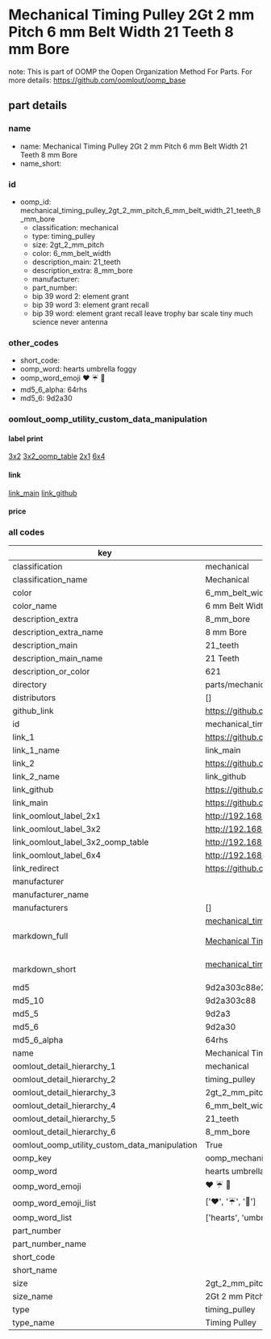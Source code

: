 # Mechanical Timing Pulley 2Gt 2 mm Pitch 6 mm Belt Width 21 Teeth 8 mm Bore  

note: This is part of OOMP the Oopen Organization Method For Parts. For more details: https://github.com/oomlout/oomp_base

##  part details
  







### name
* name: Mechanical Timing Pulley 2Gt 2 mm Pitch 6 mm Belt Width 21 Teeth 8 mm Bore
* name_short: 
### id
* oomp_id: mechanical_timing_pulley_2gt_2_mm_pitch_6_mm_belt_width_21_teeth_8_mm_bore
  * classification: mechanical
  * type: timing_pulley
  * size: 2gt_2_mm_pitch
  * color: 6_mm_belt_width
  * description_main: 21_teeth
  * description_extra: 8_mm_bore
  * manufacturer: 
  * part_number: 
  * bip 39 word 2: element grant
  * bip 39 word 3: element grant recall
  * bip 39 word: element grant recall leave trophy bar scale tiny much science never antenna

### other_codes
* short_code: 
* oomp_word: hearts umbrella foggy
* oomp_word_emoji :hearts: :umbrella: :foggy:
* md5_6_alpha: 64rhs
* md5_6: 9d2a30






### oomlout_oomp_utility_custom_data_manipulation
#### label print
[3x2](http://192.168.1.245:1112/?label=oomp%2064rhs)
[3x2_oomp_table](http://192.168.1.108:1112/?label=oomp%2064rhs)
[2x1](http://192.168.1.242:1112/?label=oomp%2064rhs)
[6x4](http://192.168.1.55:1112/?label=oomp%2064rhs)    

#### link

[link_main](https://github.com/oomlout/oomlout_oomp_version_1_messy/tree/main/parts/mechanical_timing_pulley_2gt_2_mm_pitch_6_mm_belt_width_21_teeth_8_mm_bore) [link_github](https://github.com/oomlout/oomlout_oomp_version_1_messy/tree/main/parts/mechanical_timing_pulley_2gt_2_mm_pitch_6_mm_belt_width_21_teeth_8_mm_bore)                             

#### price







### all codes 
| key | value |  
| --- | --- |  
| classification | mechanical |  
| classification_name | Mechanical |  
| color | 6_mm_belt_width |  
| color_name | 6 mm Belt Width |  
| description_extra | 8_mm_bore |  
| description_extra_name | 8 mm Bore |  
| description_main | 21_teeth |  
| description_main_name | 21 Teeth |  
| description_or_color | 621 |  
| directory | parts/mechanical_timing_pulley_2gt_2_mm_pitch_6_mm_belt_width_21_teeth_8_mm_bore |  
| distributors | [] |  
| github_link | https://github.com/oomlout/oomlout_oomp_part_src/tree/main/parts/mechanical_timing_pulley_2gt_2_mm_pitch_6_mm_belt_width_21_teeth_8_mm_bore |  
| id | mechanical_timing_pulley_2gt_2_mm_pitch_6_mm_belt_width_21_teeth_8_mm_bore |  
| link_1 | https://github.com/oomlout/oomlout_oomp_version_1_messy/tree/main/parts/mechanical_timing_pulley_2gt_2_mm_pitch_6_mm_belt_width_21_teeth_8_mm_bore |  
| link_1_name | link_main |  
| link_2 | https://github.com/oomlout/oomlout_oomp_version_1_messy/tree/main/parts/mechanical_timing_pulley_2gt_2_mm_pitch_6_mm_belt_width_21_teeth_8_mm_bore |  
| link_2_name | link_github |  
| link_github | https://github.com/oomlout/oomlout_oomp_version_1_messy/tree/main/parts/mechanical_timing_pulley_2gt_2_mm_pitch_6_mm_belt_width_21_teeth_8_mm_bore |  
| link_main | https://github.com/oomlout/oomlout_oomp_version_1_messy/tree/main/parts/mechanical_timing_pulley_2gt_2_mm_pitch_6_mm_belt_width_21_teeth_8_mm_bore |  
| link_oomlout_label_2x1 | http://192.168.1.242:1112/?label=oomp%2064rhs |  
| link_oomlout_label_3x2 | http://192.168.1.245:1112/?label=oomp%2064rhs |  
| link_oomlout_label_3x2_oomp_table | http://192.168.1.108:1112/?label=oomp%2064rhs |  
| link_oomlout_label_6x4 | http://192.168.1.55:1112/?label=oomp%2064rhs |  
| link_redirect | https://github.com/oomlout/oomlout_oomp_version_1_messy/tree/main/parts/mechanical_timing_pulley_2gt_2_mm_pitch_6_mm_belt_width_21_teeth_8_mm_bore |  
| manufacturer |  |  
| manufacturer_name |  |  
| manufacturers | [] |  
| markdown_full | [mechanical_timing_pulley_2gt_2_mm_pitch_6_mm_belt_width_21_teeth_8_mm_bore](none)<br>[](none)<br>[Mechanical Timing Pulley 2Gt 2 Mm Pitch 6 Mm Belt Width 21 Teeth 8 Mm Bore](none)<br><br> |  
| markdown_short | [mechanical_timing_pulley_2gt_2_mm_pitch_6_mm_belt_width_21_teeth_8_mm_bore](none)<br><br> |  
| md5 | 9d2a303c88e2780049f477ef66d96a3d |  
| md5_10 | 9d2a303c88 |  
| md5_5 | 9d2a3 |  
| md5_6 | 9d2a30 |  
| md5_6_alpha | 64rhs |  
| name | Mechanical Timing Pulley 2Gt 2 mm Pitch 6 mm Belt Width 21 Teeth 8 mm Bore |  
| oomlout_detail_hierarchy_1 | mechanical |  
| oomlout_detail_hierarchy_2 | timing_pulley |  
| oomlout_detail_hierarchy_3 | 2gt_2_mm_pitch |  
| oomlout_detail_hierarchy_4 | 6_mm_belt_width |  
| oomlout_detail_hierarchy_5 | 21_teeth |  
| oomlout_detail_hierarchy_6 | 8_mm_bore |  
| oomlout_oomp_utility_custom_data_manipulation | True |  
| oomp_key | oomp_mechanical_timing_pulley_2gt_2_mm_pitch_6_mm_belt_width_21_teeth_8_mm_bore |  
| oomp_word | hearts umbrella foggy |  
| oomp_word_emoji | :hearts: :umbrella: :foggy: |  
| oomp_word_emoji_list | [':hearts:', ':umbrella:', ':foggy:'] |  
| oomp_word_list | ['hearts', 'umbrella', 'foggy'] |  
| part_number |  |  
| part_number_name |  |  
| short_code |  |  
| short_name |  |  
| size | 2gt_2_mm_pitch |  
| size_name | 2Gt 2 mm Pitch |  
| type | timing_pulley |  
| type_name | Timing Pulley |  
